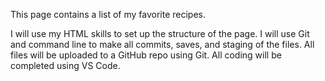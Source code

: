 This page contains a list of my favorite recipes.

I will use my HTML skills to set up the structure of the page.
I will use Git and command line to make all commits, saves, and staging of the files.
All files will be uploaded to a GitHub repo using Git.
All coding will be completed using VS Code.